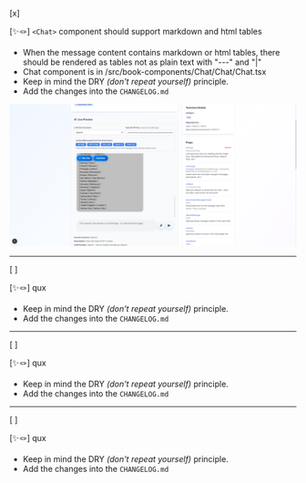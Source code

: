 [x]

[✨🪢] `<Chat>` component should support markdown and html tables

-   When the message content contains markdown or html tables, there should be rendered as tables not as plain text with "---" and "|"
-   Chat component is in /src/book-components/Chat/Chat/Chat.tsx
-   Keep in mind the DRY _(don't repeat yourself)_ principle.
-   Add the changes into the `CHANGELOG.md`

![broken markdown table](screenshots/2025-10-0080-chat-component-table.png)

---

[ ]

[✨🪢] qux

-   Keep in mind the DRY _(don't repeat yourself)_ principle.
-   Add the changes into the `CHANGELOG.md`

---

[ ]

[✨🪢] qux

-   Keep in mind the DRY _(don't repeat yourself)_ principle.
-   Add the changes into the `CHANGELOG.md`

---

[ ]

[✨🪢] qux

-   Keep in mind the DRY _(don't repeat yourself)_ principle.
-   Add the changes into the `CHANGELOG.md`
